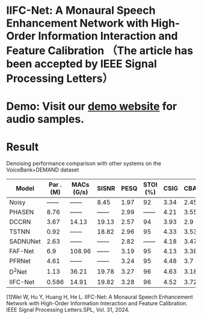 # IIFC-Net: A Monaural Speech Enhancement Network with High-Order Information Interaction and Feature Calibration （The article has been accepted by IEEE Signal Processing Letters）

# Demo: Visit our [demo website](https://wenbingwei.github.io) for audio samples.


# Result
Denoising performance comparison with other systems on the VoiceBank+DEMAND dataset

| Model    | Par .(M) | MACs (G/s) | SISNR | PESQ | STOI (%) | CSIG | CBAK | COVL |
| -----    |--------  | ---------  | ----- | ---- | -------- | ---- | ---- | ---- |
| Noisy    |    ——    |     ——     | 8.45  | 1.97 |    92    | 3.34 | 2.45 | 2.63 |
| PHASEN   |   8.76   |     ——     |   ——  | 2.99 |    ——    | 4.21 | 3.55 | 3.62 |
| DCCRN    |   3.67   |    14.13   | 19.13 | 2.57 |    94    | 3.93 | 2.9  | 3.21 |
| TSTNN    |   0.92   |     ——     | 18.82 | 2.96 |    95    | 4.33 | 3.53 | 3.67 |
| SADNUNet |   2.63   |     ——     |   ——  | 2.82 |    ——    | 4.18 | 3.47 | 3.51 |
| FAF-Net  |   6.9    |   108.96   |   ——  | 3.19 |    95    | 4.13 | 3.38 | 3.66 |
| PFRNet   |   4.61   |     ——     |   ——  | 3.24 |    95    | 4.48 | 3.7  | 3.9  |
| D<sup>2</sup>Net    |   1.13   |    36.21   | 19.78 | 3.27 |    96    | 4.63 | 3.18 | 3.92 |
| IIFC-Net |  0.586   |    14.91   | 19.82 | 3.28 |    96    | 4.52 | 3.72 | 3.92 |

[1]Wei W, Hu Y, Huang H, He L. IIFC-Net: A Monaural Speech Enhancement Network with High-Order Information Interaction and Feature Calibration. IEEE Signal Processing Letters.SPL, Vol. 31, 2024.

